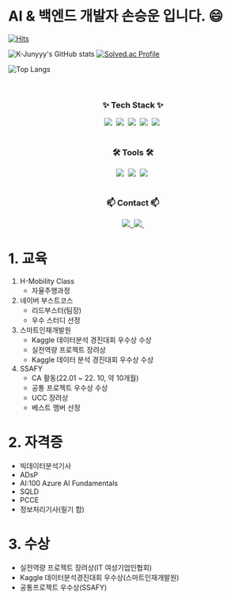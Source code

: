 # AI & 백엔드 개발자 손승운 입니다. :smile:
 
[![Hits](https://hits.seeyoufarm.com/api/count/incr/badge.svg?url=https%3A%2F%2Fgithub.com%2Fthstmddns%2Fhit-counter&count_bg=%2379C83D&title_bg=%23555555&icon=&icon_color=%23E7E7E7&title=hits&edge_flat=false)](https://hits.seeyoufarm.com)


![K-Junyyy's GitHub stats](https://github-readme-stats.vercel.app/api?username=thstmddns&show_icons=true&theme=onedark)
[![Solved.ac Profile](http://mazassumnida.wtf/api/v2/generate_badge?boj=thstmddns)](https://solved.ac/thstmddns/)

![Top Langs](https://github-readme-stats.vercel.app/api/top-langs/?username=thstmddns&layout=compact)



<br>
<h3 align="center">✨ Tech Stack ✨</h3>
<div align="center">
  <img src="https://img.shields.io/badge/python-3670A0?style=for-the-badge&logo=python&logoColor=ffdd54" />&nbsp
  <img src="https://img.shields.io/badge/pandas-150458.svg?style=for-the-badge&logo=pandas&logoColor=white" />&nbsp
  <img src="https://img.shields.io/badge/numpy-4d77cf.svg?style=for-the-badge&logo=numpy&logoColor=white" />&nbsp
  <img src="https://img.shields.io/badge/Matplotlib-11557c.svg?style=for-the-badge&logo=Matplotlib&logoColor=white" />&nbsp
  <img src="https://img.shields.io/badge/java-1572B6.svg?style=for-the-badge&logo=Java&logoColor=white" />&nbsp
</div>

<br>
<h3 align="center">🛠 Tools 🛠</h3>
<div align="center">
  <img src="https://img.shields.io/badge/git-F05033.svg?style=for-the-badge&logo=git&logoColor=white" />&nbsp
  <img src="https://img.shields.io/badge/github-181717.svg?style=for-the-badge&logo=github&logoColor=white" />&nbsp
  <img src="https://img.shields.io/badge/Notion-F3F3F3.svg?style=for-the-badge&logo=notion&logoColor=black" />&nbsp
 
</div>

<br>
<h3 align="center">📫 Contact 📫</h3>
<div align="center">
  <a href="mailto:thstmddns@naver.com">
    <img
      src="https://img.shields.io/badge/thstmddns@naver.com-D14836?style=for-the-badge&logo=naver&logoColor=white"/>&nbsp
  </a>
   <a href="mailto:swsohn470@gmail.com">
    <img
      src="https://img.shields.io/badge/swsohn470@gmail.com-D14836?style=for-the-badge&logo=google&logoColor=white"/>&nbsp
  </a>
</div>

# 1. 교육
1. H-Mobility Class
   - 자율주행과정
2. 네이버 부스트코스
   - 리드부스터(팀장)
   - 우수 스터디 선정
3. 스마트인재개발원
   - Kaggle 데이터분석 경진대회 우수상 수상
   - 실전역량 프로젝트 장려상
   - Kaggle 데이터 분석 경진대회 우수상 수상 
4. SSAFY
   - CA 활동(22.01 ~ 22. 10, 약 10개월)
   - 공통 프로젝트 우수상 수상
   - UCC 장려상
   - 베스트 멤버 선정
    
# 2. 자격증
- 빅데이터분석기사
- ADsP
- AI:100 Azure AI Fundamentals
- SQLD
- PCCE
- 정보처리기사(필기 합)

# 3. 수상
- 실전역량 프로젝트 장려상(IT 여성기업인협회)
- Kaggle 데이터분석경진대회 우수상(스마트인재개발원)
- 공통프로젝트 우수상(SSAFY)
